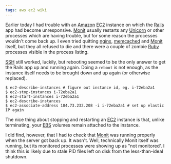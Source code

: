 ```yaml
---
tags: aws ec2 wiki
---
```


Earlier today I had trouble with an [Amazon](/wiki/Amazon) [EC2](/wiki/EC2) instance on which the [Rails](/wiki/Rails) app had become unresponsive. [Monit](/wiki/Monit) usually restarts any [Unicorn](/wiki/Unicorn) or other processes which are having trouble, but for some reason the processes wouldn't come back up. I even tried quitting [nginx](/wiki/nginx), [memcached](/wiki/memcached) and [Monit](/wiki/Monit) itself, but they all refused to die and there were a couple of zombie [Ruby](/wiki/Ruby) processes visible in the process listing.

[SSH](/wiki/SSH) still worked, luckily, but rebooting seemed to be the only answer to get the Rails app up and running again. Doing a `reboot` is not enough, as the instance itself needs to be brought down and up again (or otherwise replaced).

```shell
$ ec2-describe-instances # figure out instance id, eg. i-72eba2a1
$ ec2-stop-instances i-72eba2a1
$ ec2-start-instances i-72eba2a1
$ ec2-describe-instances
$ ec2-associate-address 184.73.232.208 -i i-72eba2a1 # set up elastic IP again
```

The nice thing about stopping and restarting an [EC2](/wiki/EC2) instance is that, unlike terminating, your [EBS](/wiki/EBS) volumes remain attached to the instance.

I did find, however, that I had to check that [Monit](/wiki/Monit) was running properly when the server got back up. It wasn't. Well, technically Monit itself was running, but its monitored processes were showing up as "not monitored'. I think this is likely due to stale PID files left on disk from the less-than-ideal shutdown.
